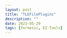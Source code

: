 ```yaml
---
layout: post
title: "TLEFilePlugins"
description: ""
date: 2023-05-29
tags: [fornesic, EZ-Tools]
---
```

